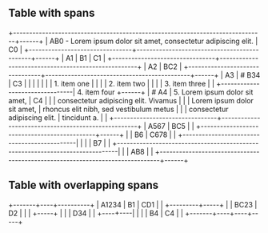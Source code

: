 ## Table with spans

+------------------------------------------------------------------------------+------+
| AB0 - Lorem ipsum dolor sit amet, consectetur adipiscing elit.               | C0   |
+--------------------------------+---------------------------------------------+------+
| A1                             | B1                                          | C1   |
+--------------------------------+----------------------------------------------------+
| A2                             | BC2                                                |
+--------------------------------+---------------------------------------------+------+
| A3                             | # B34                                       | C3   |
|                                |                                             |      |
|                                | 1.  item one                                |      |
|                                | 2.  item two                                |      |
|                                | 3.  item three                              |      |
+--------------------------------| 4.  item four                               +------+
| # A4                           | 5.  Lorem ipsum dolor sit amet,             | C4   |
|                                |     consectetur adipiscing elit. Vivamus    |      |
| Lorem ipsum dolor sit amet,    |     rhoncus elit nibh, sed vestibulum metus |      |
| consectetur adipiscing elit.   |     tincidunt a.                            |      |
+--------------------------------+----------------------------------------------------+
| A567                           | BC5                                                |
|                                +---------------------------------------------+------+
|                                | B6                                          | C678 |
|                                +---------------------------------------------|      |
|                                | B7                                          |      |
+------------------------------------------------------------------------------|      |
| AB8                                                                          |      |
+------------------------------------------------------------------------------+------+

## Table with overlapping spans

+-------+----+----------+
| A1234 | B1 | CD1      |
|       +---------+-----+
|       | BC23    | D2  |
|       |         +-----+
|       |         | D34 |
|       +----+----|     |
|       | B4 | C4 |     |
+-------+----+----+-----+
